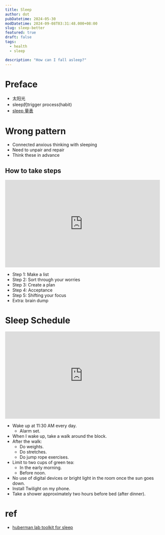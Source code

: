 ```yaml
---
title: Sleep
author: dot
pubDatetime: 2024-05-30
modDatetime: 2024-09-08T03:31:48.000+08:00
slug: sleep-better
featured: true
draft: false
tags:
  - health
  - sleep

description: "How can I fall asleep?"
---
```


# Preface

- 太阳光
- sleep的trigger process(habit)
- [sleep 量表](https://poe.com/preview/NPAL0v5VE0kptis10ynX)

# Wrong pattern

- Connected anxious thinking with sleeping
- Need to unpair and repair
- Think these in advance

## How to take steps

<div style="position:relative; padding-bottom:56.25%; height:0; overflow:hidden;">
    <iframe src="https://www.youtube.com/embed/wkGWwyrCoRs" style="position:absolute; top:0; left:0; width:100%; height:100%;" frameborder="0" allow="accelerometer; autoplay; clipboard-write; encrypted-media; gyroscope; picture-in-picture" allowfullscreen></iframe>
</div>

- Step 1: Make a list
- Step 2: Sort through your worries
- Step 3: Create a plan
- Step 4: Acceptance
- Step 5: Shifting your focus
- Extra: brain dump

# Sleep Schedule

<div style="position:relative; padding-bottom:56.25%; height:0; overflow:hidden;">
    <iframe src="https://www.youtube.com/embed/P_i6yqWjASk" style="position:absolute; top:0; left:0; width:100%; height:100%;" frameborder="0" allow="accelerometer; autoplay; clipboard-write; encrypted-media; gyroscope; picture-in-picture" allowfullscreen></iframe>
</div>

- Wake up at 11:30 AM every day.
  - Alarm set.
- When I wake up, take a walk around the block.
- After the walk:
  - Do weights.
  - Do stretches.
  - Do jump rope exercises.
- Limit to two cups of green tea:
  - In the early morning.
  - Before noon.
- No use of digital devices or bright light in the room once the sun goes down.
- Install Twilight on my phone.
- Take a shower approximately two hours before bed (after dinner).

# ref

- [huberman lab toolkit for sleep](https://www.hubermanlab.com/newsletter/toolkit-for-sleep)

